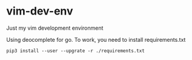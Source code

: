 vim-dev-env
===========

Just my vim development environment

Using deocomplete for go. To work, you need to install requirements.txt
```
pip3 install --user --upgrate -r ./requirements.txt
```
